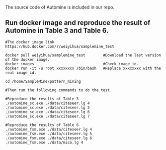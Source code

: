 The source code of Automine is included in our repo. 

## Run docker image and reproduce the result of Automine in Table 3 and Table 6.
    
```shell
#The docker image link
https://hub.docker.com/r/weiyihua/samplemine_test

docker pull weiyihua/samplemine_test        #Download the last version of the docker image. 
docker images                               #Check image id.
docker run -it -u root xxxxxxxx /bin/bash   #Replace xxxxxxxx with the real image id. 

cd /home/SampleMine/pattern_mining

#Then run the following commands to do the test. 
```
```shell
#Reproduce the results of Table 3
./automine_sc.exe ./data/citeseer.lg 4
./automine_sc.exe ./data/citeseer.lg 5
./automine_sc.exe ./data/citeseer.lg 6
./automine_sc.exe ./data/citeseer.lg 7

#Reproduce the results of Table 6
./automine_fsm.exe ./data/citeseer.lg 4
./automine_fsm.exe ./data/citeseer.lg 5
./automine_fsm.exe ./data/citeseer.lg 6
./automine_fsm.exe ./data/mico.lg 4
```
 
